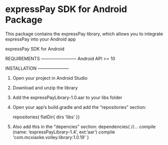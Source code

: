 # expressPay SDK for Android Package

This package contains the expressPay library, which allows you to
integrate expressPay into your Android app

expressPay SDK for Android

REQUIREMENTS
————————
    Android API  >=  10

INSTALLATION
———————

1. Open your project in Android Studio
2. Download and unzip the library
3. Add the expressPayLibrary-1.0.aar to your libs folder
4. Open your app’s build.gradle and add the “repositories” section:
    
    repositories{
         flatDir{
            dirs ‘libs’
          }}

5. Also add this in the "depencies" section:
    dependencies{
        //...
        compile (name: ‘expressPayLibrary-1.4’, ext:’aar’) compile 'com.mcxiaoke.volley:library:1.0.19'
    }
